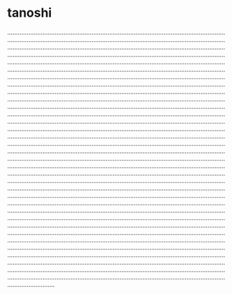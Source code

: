 # tanoshi
...................................................................................................................................................................................................................................................................................................................................................................................................................................................................................................................................................................................................................................................................................................................................................................................................................................................................................................................................................................................................................................................................................................................................................................................................................................................................................................................................................................................................................................................................................................................................................................................................................................................................................................................................................................................................................................................................................................................................................................................................................................................................................................................................................................................................................................................................................................................................................................................................................................................................................................................................................................................................................................................................................................................................................................................................................................................................................................................................................................................................................................................................................................................................................................................................................................................................................................................................................................................................................................................................................................................................................................................................................................................................................................................................................................................................................................................................................................................................................................................................................................................................................................................................................................................................................................................................................................................................................................................................................